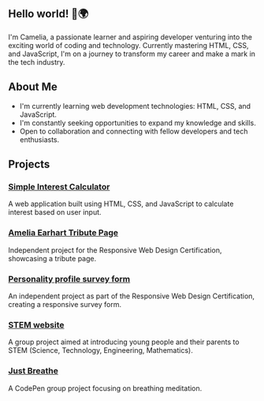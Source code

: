 ## Hello world! 👋🌍

I'm Camelia, a passionate learner and aspiring developer venturing into the exciting world of coding and technology.
Currently mastering HTML, CSS, and JavaScript, I'm on a journey to transform my career and make a mark in the tech industry.

## About Me
- I'm currently learning web development technologies: HTML, CSS, and JavaScript.
- I'm constantly seeking opportunities to expand my knowledge and skills.
- Open to collaboration and connecting with fellow developers and tech enthusiasts.


## Projects

### [Simple Interest Calculator](https://github.com/cameliana/interest-calculator)<br>
A web application built using HTML, CSS, and JavaScript to calculate interest based on user input.
<br>

### [Amelia Earhart Tribute Page](https://github.com/cameliana/tribute-page)<br>
Independent project for the Responsive Web Design Certification, showcasing a tribute page.
<br>

### [Personality profile survey form](https://github.com/cameliana/form-survey)<br>
An independent project as part of the Responsive Web Design Certification, creating a responsive survey form.
<br>

### [STEM website](https://github.com/cameliana/stem/tree/main)<br>
A group project aimed at introducing young people and their parents to STEM (Science, Technology, Engineering, Mathematics).
<br>

### [Just Breathe](https://codepen.io/cameliana/pen/PoxRXWB)<br>
A CodePen group project focusing on breathing meditation.
<br>

